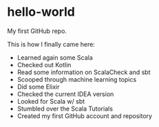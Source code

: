 # hello-world
My first GitHub repo.

This is how I finally came here:
* Learned again some Scala
* Checked out Kotlin
* Read some information on ScalaCheck and sbt
* Scooped through machine learning topics
* Did some Elixir
* Checked the current IDEA version
* Looked for Scala w/ sbt 
* Stumbled over the Scala Tutorials
* Created my first GitHub account and repository
